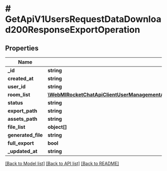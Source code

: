 # # GetApiV1UsersRequestDataDownload200ResponseExportOperation

## Properties

Name | Type | Description | Notes
------------ | ------------- | ------------- | -------------
**_id** | **string** |  | [optional]
**created_at** | **string** |  | [optional]
**user_id** | **string** |  | [optional]
**room_list** | [**\WebMIRocketChatApiClientUserManagementApi\Model\GetApiV1UsersRequestDataDownload200ResponseExportOperationRoomListInner[]**](GetApiV1UsersRequestDataDownload200ResponseExportOperationRoomListInner.md) |  | [optional]
**status** | **string** |  | [optional]
**export_path** | **string** |  | [optional]
**assets_path** | **string** |  | [optional]
**file_list** | **object[]** |  | [optional]
**generated_file** | **string** |  | [optional]
**full_export** | **bool** |  | [optional]
**_updated_at** | **string** |  | [optional]

[[Back to Model list]](../../README.md#models) [[Back to API list]](../../README.md#endpoints) [[Back to README]](../../README.md)
